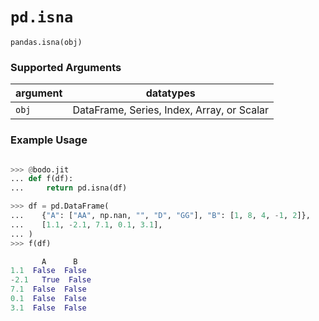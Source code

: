 # `pd.isna`

`pandas.isna(obj)`

### Supported Arguments

| argument | datatypes |
|-------------------------------------|--------------------------------------------|
| `obj` | DataFrame, Series, Index, Array, or Scalar |

### Example Usage

```py

>>> @bodo.jit
... def f(df):
...     return pd.isna(df)

>>> df = pd.DataFrame(
...    {"A": ["AA", np.nan, "", "D", "GG"], "B": [1, 8, 4, -1, 2]},
...    [1.1, -2.1, 7.1, 0.1, 3.1],
... )
>>> f(df)

       A      B
1.1  False  False
-2.1   True  False
7.1  False  False
0.1  False  False
3.1  False  False
```
